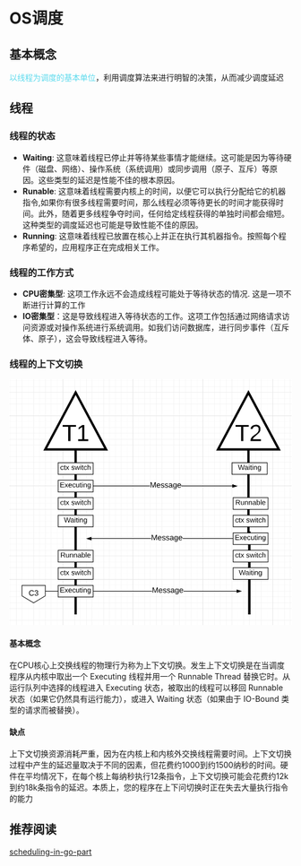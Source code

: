 # OS调度

## 基本概念

<span  style="color: #5bdaed; ">以线程为调度的基本单位</span>，利用调度算法来进行明智的决策，从而减少调度延迟

## 线程

### 线程的状态

- **Waiting**: 这意味着线程已停止并等待某些事情才能继续。这可能是因为等待硬件（磁盘、网络）、操作系统（系统调用）或同步调用（原子、互斥）等原因。这些类型的延迟是性能不佳的根本原因。
- **Runable**: 这意味着线程需要内核上的时间，以便它可以执行分配给它的机器指令,如果你有很多线程需要时间，那么线程必须等待更长的时间才能获得时间。此外，随着更多线程争夺时间，任何给定线程获得的单独时间都会缩短。这种类型的调度延迟也可能是导致性能不佳的原因。
- **Running**: 这意味着线程已放置在核心上并正在执行其机器指令。按照每个程序希望的，应用程序正在完成相关工作。

### 线程的工作方式

- **CPU密集型**: 这项工作永远不会造成线程可能处于等待状态的情况. 这是一项不断进行计算的工作
- **IO密集型**：这是导致线程进入等待状态的工作。这项工作包括通过网络请求访问资源或对操作系统进行系统调用。如我们访问数据库，进行同步事件（互斥体、原子），这会导致线程进入等待。

### 线程的上下文切换

![](https://github.com/optimistic9527/blog/blob/master/image/threadContextSwitch.png?raw=true)

#### 基本概念

在CPU核心上交换线程的物理行为称为上下文切换。发生上下文切换是在当调度程序从内核中取出一个 Executing 线程并用一个 Runnable Thread 替换它时。从运行队列中选择的线程进入 Executing 状态，被取出的线程可以移回 Runnable 状态（如果它仍然具有运行能力），或进入 Waiting 状态（如果由于 IO-Bound 类型的请求而被替换）。

#### 缺点

上下文切换资源消耗严重，因为在内核上和内核外交换线程需要时间。上下文切换过程中产生的延迟量取决于不同的因素，但花费约1000到约1500纳秒的时间。硬件在平均情况下，在每个核上每纳秒执行12条指令，上下文切换可能会花费约12k到约18k条指令的延迟。本质上，您的程序在上下问切换时正在失去大量执行指令的能力

## 推荐阅读

[scheduling-in-go-part](https://www.ardanlabs.com/blog/2018/08/scheduling-in-go-part1.html)





